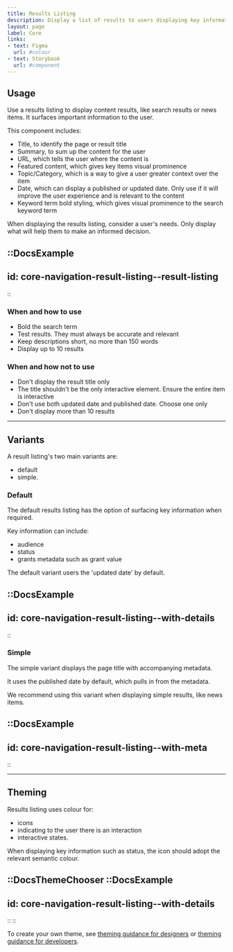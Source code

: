 ```yaml
---
title: Results Listing
description: Display a list of results to users displaying key information related to the search.
layout: page
label: Core
links:
- text: Figma
  url: #colour
- text: Storybook
  url: #component
---
```


## Usage

Use a results listing to display content results, like search results or news items. It surfaces important information to the user.

This component includes:

- Title, to identify the page or result title
- Summary, to sum up the content for the user
- URL, which tells the user where the content is
- Featured content, which gives key items visual prominence
- Topic/Category, which is a way to give a user greater context over the item
- Date, which can display a published or updated date. Only use if it will improve the user experience and is relevant to the content
- Keyword term bold styling, which gives visual prominence to the search keyword term

When displaying the results listing, consider a user's needs. Only display what will help them to make an informed decision.

::DocsExample
---
id: core-navigation-result-listing--result-listing
---
::

### When and how to use

- Bold the search term
- Test results. They must always be accurate and relevant
- Keep descriptions short, no more than 150 words
- Display up to 10 results

### When and how not to use

- Don't display the result title only
- The title shouldn't be the only interactive element. Ensure the entire item is interactive
- Don't use both updated date and published date. Choose one only
- Don't display more than 10 results

---

## Variants

A result listing's two main variants are:

- default
- simple.

### Default

The default results listing has the option of surfacing key information when required.

Key information can include:

- audience
- status
- grants metadata such as grant value

The default variant users the 'updated date' by default.

::DocsExample
---
id: core-navigation-result-listing--with-details
---
::

### Simple

The simple variant displays the page title with accompanying metadata.

It uses the published date by default, which pulls in from the metadata.

We recommend using this variant when displaying simple results, like news items.

::DocsExample
---
id: core-navigation-result-listing--with-meta
---
::

---

## Theming

Results listing uses colour for:

- icons
- indicating to the user there is an interaction
- interactive states.

When displaying key information such as status, the icon should adopt the relevant semantic colour.

::DocsThemeChooser
  ::DocsExample
  ---
  id: core-navigation-result-listing--with-details
  ---
  ::
::

To create your own theme, see [theming guidance for designers]() or [theming guidance for developers]().
